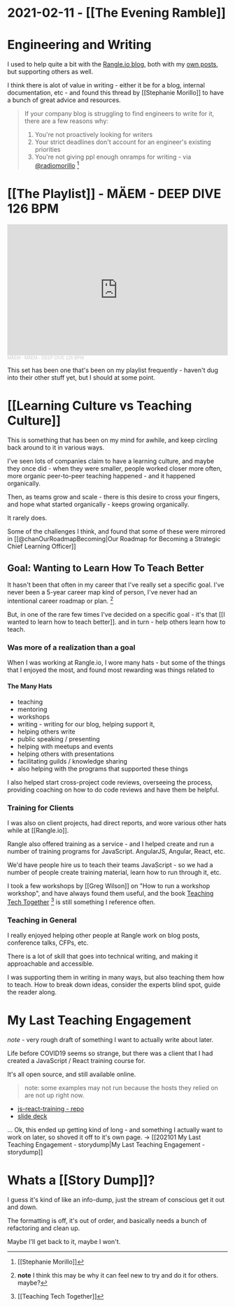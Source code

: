 # 2021-02-11 - [[The Evening Ramble]]

# Engineering and Writing

I used to help quite a bit with the [Rangle.io blog](https://rangle.io/blog/), both with my [own posts](https://rangle.io/blog/author/evan/), but supporting others as well.

I think there is alot of value in writing - either it be for a blog, internal documentation, etc - and found this thread by [[Stephanie Morillo]] to have a bunch of great advice and resources.

> If your company blog is struggling to find engineers to write for it, there are a few reasons why:
> 1. You're not proactively looking for writers
> 2. Your strict deadlines don't account for an engineer's existing priorities
> 3. You're not giving ppl enough onramps for writing - via [@radiomorillo](https://twitter.com/radiomorillo/status/1359880970510495745) [^1rad]

[^1rad]: [[Stephanie Morillo]]

# [[The Playlist]] - MÄEM - DEEP DIVE 126 BPM

<iframe width="100%" height="300" scrolling="no" frameborder="no" allow="autoplay" src="https://w.soundcloud.com/player/?url=https%3A//api.soundcloud.com/tracks/914725114&color=%23ff5500&auto_play=false&hide_related=false&show_comments=true&show_user=true&show_reposts=false&show_teaser=true&visual=true"></iframe><div style="font-size: 10px; color: #cccccc;line-break: anywhere;word-break: normal;overflow: hidden;white-space: nowrap;text-overflow: ellipsis; font-family: Interstate,Lucida Grande,Lucida Sans Unicode,Lucida Sans,Garuda,Verdana,Tahoma,sans-serif;font-weight: 100;"><a href="https://soundcloud.com/6oxx8fraqyj2" title="MÄEM" target="_blank" style="color: #cccccc; text-decoration: none;">MÄEM</a> · <a href="https://soundcloud.com/6oxx8fraqyj2/maem-deep-dive-126-bpm" title="MÄEM - DEEP DIVE 126 BPM" target="_blank" style="color: #cccccc; text-decoration: none;">MÄEM - DEEP DIVE 126 BPM</a></div>

This set has been one that's been on my playlist frequently - haven't dug into their other stuff yet, but I should at some point.

# [[Learning Culture vs Teaching Culture]]

This is something that has been on my mind for awhile, and keep circling back around to it in various ways.

I've seen lots of companies claim to have a learning culture, and maybe they once did - when they were smaller, people worked closer more often, more organic peer-to-peer teaching happened - and it happened organically. 

Then, as teams grow and scale - there is this desire to cross your fingers, and hope what started organically - keeps growing organically.

It rarely does. 

Some of the challenges I think, and found that some of these were mirrored in [[@chanOurRoadmapBecoming|Our Roadmap for Becoming a Strategic Chief Learning Officer]]

## Goal: Wanting to Learn How To Teach Better

It hasn't been that often in my career that I've really set a specific goal. I've never been a 5-year career map kind of person, I've never had an intentional career roadmap or plan. [^1nfm]

[^1nfm]: **note** I think this may be why it can feel new to try and do it for others. maybe?

But, in one of the rare few times I've decided on a specific goal - it's that [[I wanted to learn how to teach better]]. and in turn - help others learn how to teach.

### Was more of a realization than a goal

When I was working at Rangle.io, I wore many hats - but some of the things that I enjoyed the most, and found most rewarding was things related to

#### The Many Hats

- teaching
- mentoring
- workshops
- writing - writing for our blog, helping support it,
- helping others write
- public speaking / presenting
- helping with meetups and events 
- helping others with presentations
- facilitating guilds / knowledge sharing 
- also helping with the programs that supported these things
 
I also helped start cross-project code reviews, overseeing the process, providing coaching on how to do code reviews and have them be helpful. 

### Training for Clients

I was also on client projects, had direct reports, and wore various other hats while at [[Rangle.io]].

Rangle also offered training as a service - and I helped create and run a number of training programs for JavaScript. AngularJS, Angular, React, etc. 

We'd have people hire us to teach their teams JavaScript - so we had a number of people create training material, learn how to run through it, etc.

I took a few workshops by [[Greg Wilson]] on "How to run a workshop workshop", and have always found them useful, and the book [Teaching Tech Together](https://teachtogether.tech/en/index.html) [^tt1] is still something I reference often.

[^tt1]: [[Teaching Tech Together]]

### Teaching in General

I really enjoyed helping other people at Rangle work on blog posts, conference talks, CFPs, etc. 

There is a lot of skill that goes into technical writing, and making it approachable and accessible. 

I was supporting them in writing in many ways, but also teaching them how to teach. How to break down ideas, consider the experts blind spot, guide the reader along.

# My Last Teaching Engagement


*note* - very rough draft of something I want to actually write about later.

Life before COVID19 seems so strange, but there was a client that I had created a JavaScript / React training course for. 

It's all open source, and still available online. 

> note: some examples may not run because the hosts they relied on are not up right now.

- [js-react-training - repo](https://github.com/e-schultz/ts-js-react-training/)
- [slide deck](https://rio-react-training.now.sh/decks/home/#0)

... Ok, this ended up getting kind of long - and something I actually want to work on later, so shoved it off to it's own page. -> [[202101 My Last Teaching Engagement - storydump|My Last Teaching Engagement - storydump]]

# Whats a [[Story Dump]]?

I guess it's kind of like an info-dump, just the stream of conscious get it out and down. 

The formatting is off, it's out of order, and basically needs a bunch of refactoring and clean up. 

Maybe I'll get back to it, maybe I won't. 